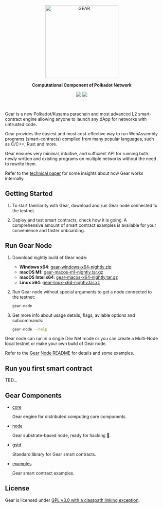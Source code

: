 <br/>

<p align="center">
  <a href="https://gear-tech.io">
    <img src="https://gear-tech.io/images/logo-black.svg" width="240" alt="GEAR">
  </a>
</p>

<p align="center">
  <b>Computational Component of Polkadot Network</b>
</p>

<p align=center>
    <a href="https://github.com/gear-tech/gear/actions/workflows/master.yml"><img src="https://github.com/gear-tech/gear/workflows/CI/badge.svg"></a>
    <a href="https://github.com/gear-tech/gear/blob/master/LICENSE"><img src="https://img.shields.io/badge/License-GPL%203.0-success"></a>
</p>

<br/>

Gear is a new Polkadot/Kusama parachain and most advanced L2 smart-contract engine allowing anyone to launch any dApp for networks with untrusted code.

Gear provides the easiest and most cost-effective way to run WebAssembly programs (smart-contracts) compiled from many popular languages, such as C/C++, Rust and more.

Gear ensures very minimal, intuitive, and sufficient API for running both newly written and existing programs on multiple networks without the need to rewrite them.

Refer to the [technical paper](https://github.com/gear-tech/gear-technical/blob/master/TECHNICAL.pdf) for some insights about how Gear works internally.

## Getting Started

1. To start familiarity with Gear, download and run Gear node connected to the testnet.

2. Deploy and test smart contracts, check how it is going. A comprehensive amount of smart contract examples is available for your convenience and faster onboarding.

## Run Gear Node

1. Download nightly build of Gear node:

    - **Windows x64**: [gear-windows-x64-nightly.zip](https://builds.gear.rs/gear-windows-x64-nightly.zip)
    - **macOS M1**: [gear-macos-m1-nightly.tar.gz](https://builds.gear.rs/gear-macos-m1-nightly.tar.gz)
    - **macOS Intel x64**: [gear-macos-x64-nightly.tar.gz](https://builds.gear.rs/gear-macos-x64-nightly.tar.gz)
    - **Linux x64**: [gear-linux-x64-nightly.tar.xz](https://builds.gear.rs/gear-linux-x64-nightly.tar.xz)

2. Run Gear node without special arguments to get a node connected to the testnet:

    ```bash
    gear-node
    ```
    
3. Get more info about usage details, flags, avilable options and subcommands:

    ```bash
    gear-node --help
    ```

Gear node can run in a single Dev Net mode or you can create a Multi-Node local testnet or make your own build of Gear node.

Refer to the [Gear Node README](https://github.com/gear-tech/gear/tree/master/node) for details and some examples.

## Run you first smart contract

TBD...

## Gear Components

* [core](https://github.com/gear-tech/gear/tree/master/core)

    Gear engine for distributed computing core components.

* [node](https://github.com/gear-tech/gear/tree/master/node)

    Gear substrate-based node, ready for hacking :rocket:.

* [gstd](https://github.com/gear-tech/gear/tree/master/gstd)

    Standard library for Gear smart contracts.

* [examples](https://github.com/gear-tech/gear/tree/master/examples)

    Gear smart contract examples.

## License

Gear is licensed under [GPL v3.0 with a classpath linking exception](LICENSE).
